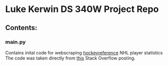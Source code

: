 # Luke Kerwin DS 340W Project Repo

## Contents:
### main.py
Contains inital code for webscraping [hockeyreference](https://www.hockey-reference.com/) NHL player statistics
The code was taken directly from [this](https://stackoverflow.com/questions/63256656/how-i-can-fix-this-beautifulsoup-website-scrape-for-nhl-reference) Stack Overflow posting.
